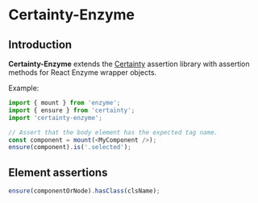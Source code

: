 # Certainty-Enzyme

## Introduction

**Certainty-Enzyme** extends the [Certainty](https://github.com/viridia/certainty-dom) assertion
library with assertion methods for React Enzyme wrapper objects.

Example:

```javascript
import { mount } from 'enzyme';
import { ensure } from 'certainty';
import 'certainty-enzyme';

// Assert that the body element has the expected tag name.
const component = mount(<MyComponent />);
ensure(component).is('.selected');
```

## Element assertions

```javascript
ensure(componentOrNode).hasClass(clsName);
```
